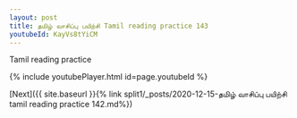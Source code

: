 ```yaml
---
layout: post
title: தமிழ் வாசிப்பு பயிற்சி Tamil reading practice 143
youtubeId: KayVs8tYiCM
---
```

 
 
Tamil reading practice
 
 
 
 
 


{% include youtubePlayer.html id=page.youtubeId %}
 
[Next]({{ site.baseurl }}{% link  split1/_posts/2020-12-15-தமிழ் வாசிப்பு பயிற்சி tamil reading practice 142.md%})
 
